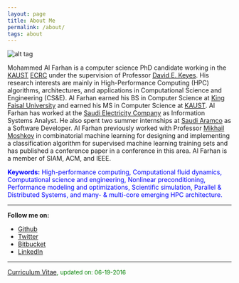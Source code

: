 ```yaml
---
layout: page
title: About Me
permalink: /about/
tags: about
---
```


![alt tag](../mine.png)

Mohammed Al Farhan is a computer science PhD candidate working in the <a href="https://www.kaust.edu.sa/en">KAUST</a> 
<a href="https://ecrc.kaust.edu.sa/Pages/Home.aspx">ECRC</a> under the supervision of Professor 
<a href="https://ecrc.kaust.edu.sa/Pages/People-Keyes.aspx">David E. Keyes</a>. His research interests are 
mainly in High-Performance Computing (HPC) algorithms, architectures, and applications in Computational Science 
and Engineering (CS&E). Al Farhan earned his BS in Computer Science at 
<a href="https://www.kfu.edu.sa/Sites/Home/en/">King Faisal University</a> and earned his MS in Computer Science at 
 <a href="https://www.kaust.edu.sa/en">KAUST</a>. Al Farhan has worked at the 
<a href="https://www.se.com.sa/en-us/Pages/home.aspx">Saudi Electricity Company</a> as Information Systems Analyst. 
He also spent two summer internships at <a href="http://www.saudiaramco.com/en/home.html">Saudi Aramco</a> as a
Software Developer. Al Farhan previously worked with Professor 
<a href="https://trees.kaust.edu.sa/Pages/Moshkov.aspx">Mikhail Moshkov</a> in combinatorial machine learning for 
designing and implementing a classification algorithm for supervised machine learning training sets and has 
published a conference paper in a conference in this area. Al Farhan is a member of SIAM, ACM, and IEEE. 

<p style="color:blue;"><strong>Keywords:</strong> High-performance computing, Computational fluid dynamics, 
Computational science and engineering, Nonlinear preconditioning, Performance modeling and optimizations, 
Scientific simulation, Parallel & Distributed Systems, and many- & multi-core emerging HPC architecture.</p>

<hr />

**Follow me on:**

* <a href="https://github.com/farhanma">Github</a> 
* <a href="https://twitter.com/modafarhan">Twitter</a>
* <a href="https://bitbucket.org/farhanma/">Bitbucket</a>
* <a href="https://www.linkedin.com/in/mohammed-al-farhan-b3a29632">LinkedIn</a>

<hr />
<p style="color: green;"><a href="../Farhan_resume_June2016.pdf">Curriculum Vitae</a>, <font size="2">updated on: 06-19-2016</font></p>
